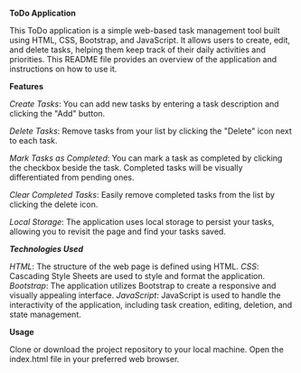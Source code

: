 **ToDo Application**

This ToDo application is a simple web-based task management tool built using HTML, CSS, Bootstrap, and JavaScript. It allows users to create, edit, and delete tasks, helping them keep track of their daily activities and priorities. This README file provides an overview of the application and instructions on how to use it.

**Features**

_Create Tasks_: You can add new tasks by entering a task description and clicking the "Add" button.

_Delete Tasks_: Remove tasks from your list by clicking the "Delete" icon next to each task.

_Mark Tasks as Completed_: You can mark a task as completed by clicking the checkbox beside the task. Completed tasks will be visually differentiated from pending ones.

_Clear Completed Tasks_: Easily remove completed tasks from the list by clicking the delete icon.

_Local Storage_: The application uses local storage to persist your tasks, allowing you to revisit the page and find your tasks saved.

**_Technologies Used_**

_HTML_: The structure of the web page is defined using HTML.
_CSS_: Cascading Style Sheets are used to style and format the application.
_Bootstrap_: The application utilizes Bootstrap to create a responsive and visually appealing interface.
_JavaScript_: JavaScript is used to handle the interactivity of the application, including task creation, editing, deletion, and state management.

**Usage**

Clone or download the project repository to your local machine.
Open the index.html file in your preferred web browser.
